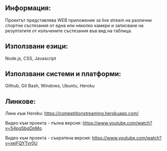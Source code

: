 Информация:
--------------------------------------------
Проектът представлява WEB приложение за live 
stream на различни спортни състезания от една 
или няколко камери и записване на резултатите 
от излъчените състезания във вид на таблица. 

Използвани езици:
------------------------
Node.js, CSS, Javascript

Използвани системи и платформи:
-----------------------------------------
Github, Git Bash, Windows, Ubuntu, Heroku

Линкове:
-----------------------------------------
Линк към Heroku: https://competitionstreaming.herokuapp.com/

Видео към проекта - пълна версия: https://www.youtube.com/watch?v=S4pgSbgDpMo

Видео към проекта - съкратена версия: https://www.youtube.com/watch?v=xejFQYTvr0U
